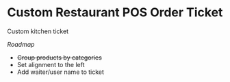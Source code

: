 # Custom Restaurant POS Order Ticket
Custom kitchen ticket

*Roadmap*
- ~~Group products by categories~~
- Set alignment to the left
- Add waiter/user name to ticket
